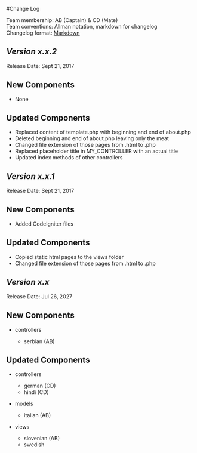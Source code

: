 #Change Log

Team membership:  AB (Captain) & CD (Mate)  
Team conventions: Allman notation, markdown for changelog  
Changelog format: [Markdown](https://github.com/adam-p/markdown-here/wiki/Markdown-Cheatsheet) 
## *Version x.x.2*

Release Date: Sept 21, 2017

## New Components
-   None

## Updated Components
-   Replaced content of template.php with beginning and end of about.php
-   Deleted beginning and end of about.php leaving only the meat
-   Changed file extension of those pages from .html to .php
-   Replaced placeholder title in MY_CONTROLLER with an actual title
-   Updated index methods of other controllers

## *Version x.x.1*

Release Date: Sept 21, 2017

## New Components
-   Added CodeIgniter files

## Updated Components
-   Copied static html pages to the views folder
-   Changed file extension of those pages from .html to .php

## *Version x.x*

Release Date: Jul 26, 2027

## New Components

-   controllers

    -   serbian (AB)
    
## Updated Components

-   controllers

    -   german (CD)
    -   hindi (CD)

-   models

    -   italian (AB)

-   views

    -   slovenian (AB)
    -   swedish
